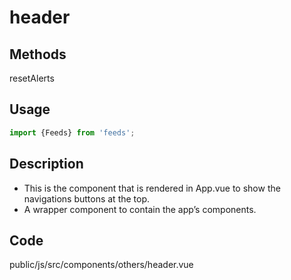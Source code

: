 # header

## Methods
resetAlerts

## Usage
```javascript
import {Feeds} from 'feeds';
```


## Description
- This is the component that is rendered in App.vue to show the navigations buttons at the top.
- A wrapper component to contain the app’s components.


## Code
public/js/src/components/others/header.vue


